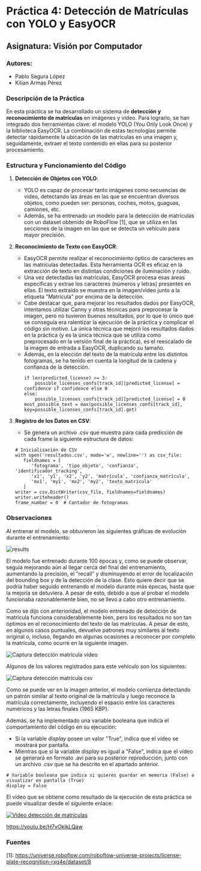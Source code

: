 # Práctica 4: Detección de Matrículas con YOLO y EasyOCR

## Asignatura: Visión por Computador

### Autores:

- Pablo Segura López
- Kilian Armas Pérez

### Descripción de la Práctica

En esta práctica se ha desarrollado un sistema de **detección y reconocimiento de matrículas** en imágenes y vídeo. Para lograrlo, se han integrado dos herramientas clave: el modelo YOLO (You Only Look Once) y la biblioteca EasyOCR. La combinación de estas tecnologías permite detectar rápidamente la ubicación de las matrículas en una imagen y, seguidamente, extraer el texto contenido en ellas para su posterior procesamiento.

### Estructura y Funcionamiento del Código

1. **Detección de Objetos con YOLO**:

   - YOLO es capaz de procesar tanto imágenes como secuencias de vídeo, detectando las áreas en las que se encuentran diversos objetos, como pueden ser: personas, coches, motos, guaguas, camiones, etc.
   - Además, se ha entrenado un modelo para la detección de matrículas con un dataset obtenido de RoboFlow \[1], que se utiliza en las secciones de la imagen en las que se detecta un vehículo para mayor precisión.

2. **Reconocimiento de Texto con EasyOCR**:

   - EasyOCR permite realizar el reconocimiento óptico de caracteres en las matrículas detectadas. Esta herramienta OCR es eficaz en la extracción de texto en distintas condiciones de iluminación y ruido.
   - Una vez detectadas las matrículas, EasyOCR procesa esas áreas específicas y extrae los caracteres (números y letras) presentes en ellas. El texto extraído se muestra en la imagen/vídeo junto a la etiqueta "Matrícula" por encima de la detección.
   - Cabe destacar que, para mejorar los resultados dados por EasyOCR, intentamos utilizar Canny y otras técnicas para preprocesar la imagen, pero no tuvieron buenos resultados, por lo que lo único que se conseguía era ralentizar la ejecución de la práctica y complicar el código sin motivo. La única técnica que mejoró los resultados dados en la práctica (y es la única técnica que se utiliza como preprocesado en la versión final de la práctica), es el reescalado de la imagen de entrada a EasyOCR, duplicando su tamaño.
   - Además, en la elección del texto de la matrícula entre los distintos fotogramas, se ha tenido en cuenta la longitud de la cadena y confianza de la detección.
     ```
     if len(predicted_license) >= 3:
         possible_licenses_confs[track_id][predicted_license] = confidence if confidence else 0
     else:
         possible_licenses_confs[track_id][predicted_license] = 0
     most_possible_text = max(possible_licenses_confs[track_id], key=possible_licenses_confs[track_id].get)
     ```

3. **Registro de los Datos en CSV**:

   - Se genera un archivo .csv que muestra para cada predicción de cada frame la siguiente estructura de datos:

   ```
   # Inicialización de CSV
   with open('resultados.csv', mode='w', newline='') as csv_file:
      fieldnames = [
         'fotograma', 'tipo_objeto', 'confianza', 'identificador_tracking',
         'x1', 'y1', 'x2', 'y2', 'matrícula', 'confianza_matrícula',
         'mx1', 'my1', 'mx2', 'my2', 'texto_matrícula'
      ]
   writer = csv.DictWriter(csv_file, fieldnames=fieldnames)
   writer.writeheader()
   frame_number = 0  # Contador de fotogramas
   ```

### Observaciones

Al entrenar el modelo, se obtuvieron las siguientes gráficas de evolución durante el entrenamiento:

![results](https://github.com/user-attachments/assets/3208a020-dcd6-4e11-a45c-ae994d62d4e8)

El modelo fue entrenado durante 100 épocas y, como se puede observar, seguía mejorando aún al llegar cerca del final del entrenamiento, aumentando la precisión, el "recall" y disminuyendo el error de localización del bounding box y de la detección de la clase. Esto quiere decir que se podría haber seguido entrenando el modelo durante más épocas, hasta que la mejoría se detuviera. A pesar de esto, debido a que al probar el modelo funcionaba razonablemente bien, no se llevo a cabo otro entrenamiento.

Como se dijo con anterioridad, el modelo entrenado de detección de matrícula funciona considerablemente bien, pero los resultados no son tan óptimos en el reconocimiento del texto de las matrículas. A pesar de esto, en algunos casos puntuales, devuelve patrones muy similares al texto original o, incluso, llegando en algunas ocasiones a reconocer por completo la matrícula, como ocurre en la siguiente imagen.

![Captura detección matrícula vídeo](image-video.png)

Algunos de los valores registrados para este vehículo son los siguientes:

![Captura detección matrícula csv](image-csv.png)

Como se puede ver en la imagen anterior, el modelo comienza detectando un patrón similar al texto original de la matrícula y luego reconoce la matrícula correctamente, incluyendo el espacio entre los caracteres numéricos y las letras finales (1965 KBP).

Además, se ha implementado una variable booleana que indica el comportamiento del código en su ejecución:

- Si la variable _display_ posee un valor "True", indica que el vídeo se mostrará por pantalla.
- Mientras que si la variable _display_ es igual a "False", indica que el vídeo se generará en formato .avi para su posterior reproducción, junto con un archivo .csv que se ha descrito en el apartado anterior.

```
# Variable booleana que indica si quieres guardar en memoria (False) o visualizar en pantalla (True)
display = False
```

El vídeo que se obtiene como resultado de la ejecución de esta práctica se puede visualizar desde el siguiente enlace:

[![Vídeo detección de matrículas](https://img.youtube.com/vi/H7vOkikLQaw/0.jpg)](https://youtu.be/H7vOkikLQaw)

<p><a href="https://youtu.be/H7vOkikLQaw" target="_blank">https://youtu.be/H7vOkikLQaw</a></p>

### Fuentes

\[1]: https://universe.roboflow.com/roboflow-universe-projects/license-plate-recognition-rxg4e/dataset/8
